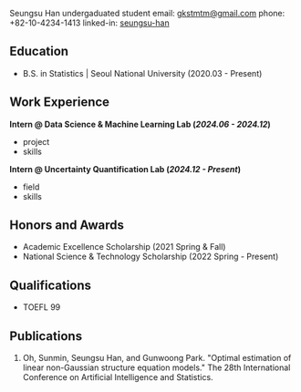 Seungsu Han
undergaduated student
email: gkstmtm@gmail.com
phone: +82-10-4234-1413
linked-in: [seungsu-han](https://www.linkedin.com/in/seungsu-han-a92201330/)

## Education	        		
- B.S. in Statistics | Seoul National University (2020.03 - Present)

## Work Experience
**Intern @ Data Science & Machine Learning Lab (_2024.06 - 2024.12_)**
- project
- skills

**Intern @ Uncertainty Quantification Lab (_2024.12 - Present_)**
- field
- skills

## Honors and Awards
- Academic Excellence Scholarship (2021 Spring & Fall)
- National Science & Technology Scholarship (2022 Spring - Present)


## Qualifications
 - TOEFL 99

## Publications
1. Oh, Sunmin, Seungsu Han, and Gunwoong Park. "Optimal estimation of linear non-Gaussian structure equation models." The 28th International Conference on Artificial Intelligence and Statistics.
